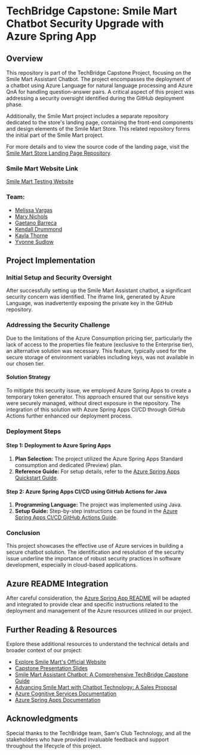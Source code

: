 # TechBridge Capstone: Smile Mart Chatbot Security Upgrade with Azure Spring App

## Overview

This repository is part of the TechBridge Capstone Project, focusing on the Smile Mart Assistant
Chatbot. The project encompasses the deployment of a chatbot using Azure Language for natural
language processing and Azure QnA for handling question-answer pairs. A critical aspect of this
project was addressing a security oversight identified during the GitHub deployment phase.

Additionally, the Smile Mart project includes a separate repository dedicated to the store's landing
page, containing the front-end components and design elements of the Smile Mart Store. This related
repository forms the initial part of the Smile Mart project.

For more details and to view the source code of the landing page, visit
the [Smile Mart Store Landing Page Repository](https://github.com/gaebar/SmileMart-Store-Landing-Page).

### Smile Mart Website Link

[Smile Mart Testing Website](https://gaebar.github.io/SmileMart-Store-Landing-Page/src/)

### Team:

- [Melissa Vargas](https://www.linkedin.com/in/melissa-vargas-57a96828a/)
- [Mary Nichols](https://www.linkedin.com/in/fuseboxradio/)
- [Gaetano Barreca](https://www.linkedin.com/in/gaetanobarreca/)
- [Kendall Drummond](https://www.linkedin.com/in/kendalldrummond/)
- [Kayla Thorne](https://www.linkedin.com/in/kaylthorne/)
- [Yvonne Sudlow](https://www.linkedin.com/in/yvonne-sudlow/)

## Project Implementation

### Initial Setup and Security Oversight

After successfully setting up the Smile Mart Assistant chatbot, a significant security concern was
identified. The iframe link, generated by Azure Language, was inadvertently exposing the private key
in the GitHub repository.

### Addressing the Security Challenge

Due to the limitations of the Azure Consumption pricing tier, particularly the lack of access to the
properties file feature (exclusive to the Enterprise tier), an alternative solution was necessary.
This feature, typically used for the secure storage of environment variables including keys, was not
available in our chosen tier.

#### Solution Strategy

To mitigate this security issue, we employed Azure Spring Apps to create a temporary token
generator. This approach ensured that our sensitive keys were securely managed, without direct
exposure in the repository. The integration of this solution with Azure Spring Apps CI/CD through
GitHub Actions further enhanced our deployment process.

### Deployment Steps

#### Step 1: Deployment to Azure Spring Apps

1. **Plan Selection:** The project utilized the Azure Spring Apps Standard consumption and dedicated
   (Preview) plan.
2. **Reference Guide:** For setup details, refer to the [Azure Spring Apps Quickstart
   Guide](https://learn.microsoft.com/en-us/azure/spring-apps/quickstart?tabs=Azure-Developer-CLI%2CAzure-portal-ent%2CConsumption-workload&pivots=sc-consumption-plan).

#### Step 2: Azure Spring Apps CI/CD using GitHub Actions for Java

1. **Programming Language:** The project was implemented using Java.
2. **Setup Guide:** Step-by-step instructions can be found in the [Azure Spring Apps CI/CD GitHub
   Actions
   Guide](https://learn.microsoft.com/en-us/azure/spring-apps/how-to-github-actions?pivots=programming-language-java).

### Conclusion

This project showcases the effective use of Azure services in building a secure chatbot solution.
The identification and resolution of the security issue underline the importance of robust security
practices in software development, especially in cloud-based applications.

## Azure README Integration

After careful consideration, the [Azure Spring App README](initial/README.adoc) will be adapted and
integrated to
provide
clear and specific instructions related to the deployment and management of the Azure resources
utilized in our project.

## Further Reading & Resources

Explore these additional resources to understand the technical details and broader context of our
project:

- [Explore Smile Mart's Official Website](https://gaebar.github.io/SmileMart-Store-Landing-Page/src/)
- [Capstone Presentation Slides](https://docs.google.com/presentation/d/1eW7YJNQbCQb7Fc7HsP4Mzt9CcL6W3KYhGyr7uj0Tf6o/edit#slide=id.g297f2fe054d_0_31)
- [Smile Mart Assistant Chatbot: A Comprehensive TechBridge Capstone Guide](https://docs.google.com/document/d/1Zer5HqsXGsC6Ndwt6GPSG1jXx3tcFMcpLHAj9-KNTG0/edit?usp=sharing)
- [Advancing Smile Mart with Chatbot Technology: A Sales Proposal](https://docs.google.com/document/d/1E9JNDBn6E5Rx3ibJqEAh2dg1lhhSmmSAFYrDE9_ytpE/edit?usp=sharing)
- [Azure Cognitive Services Documentation](https://docs.microsoft.com/azure/cognitive-services/)
- [Azure Spring Apps Documentation](https://docs.microsoft.com/azure/spring-apps/)

## Acknowledgments

Special thanks to the TechBridge team, Sam's Club Technology, and all the
stakeholders who have provided invaluable feedback and support throughout the lifecycle of this
project.
